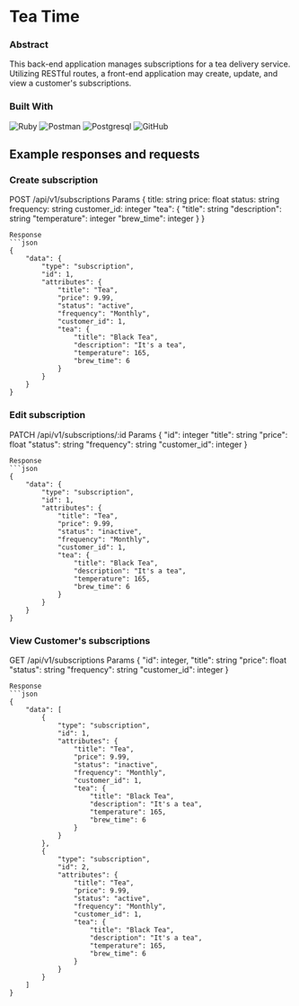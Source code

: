# Tea Time


### Abstract
This back-end application manages subscriptions for a tea delivery service. Utilizing RESTful routes, a front-end application may create, update, and view a customer's subscriptions.


### Built With
![Ruby](https://img.shields.io/badge/Ruby_on_Rails-CC0000?style=for-the-badge&logo=ruby-on-rails&logoColor=white)
![Postman](https://img.shields.io/badge/Postman-FF6C37?style=for-the-badge&logo=Postman&logoColor=white)
![Postgresql](https://img.shields.io/badge/PostgreSQL-316192?style=for-the-badge&logo=postgresql&logoColor=white)
![GitHub](https://img.shields.io/badge/GitHub-100000?style=for-the-badge&logo=github&logoColor=white)




## Example responses and requests
### Create subscription
POST /api/v1/subscriptions
Params
{
    title: string
    price: float
    status: string
    frequency: string
    customer_id: integer
    "tea": {
           "title": string
           "description": string
           "temperature": integer
           "brew_time": integer
           }
}
```
Response
```json
{
    "data": {
        "type": "subscription",
        "id": 1,
        "attributes": {
            "title": "Tea",
            "price": 9.99,
            "status": "active",
            "frequency": "Monthly",
            "customer_id": 1,
            "tea": {
                "title": "Black Tea",
                "description": "It's a tea",
                "temperature": 165,
                "brew_time": 6
            }
        }
    }
}
```

### Edit subscription
PATCH /api/v1/subscriptions/:id
Params
{
  "id": integer
  "title": string
  "price": float
  "status": string
  "frequency": string
  "customer_id": integer
}
```
Response
```json
{
    "data": {
        "type": "subscription",
        "id": 1,
        "attributes": {
            "title": "Tea",
            "price": 9.99,
            "status": "inactive",
            "frequency": "Monthly",
            "customer_id": 1,
            "tea": {
                "title": "Black Tea",
                "description": "It's a tea",
                "temperature": 165,
                "brew_time": 6
            }
        }
    }
}
```

### View Customer's subscriptions
GET /api/v1/subscriptions
Params
{
  "id": integer,
  "title": string
  "price": float
  "status": string
  "frequency": string
  "customer_id": integer
}
```
Response
```json
{
    "data": [
        {
            "type": "subscription",
            "id": 1,
            "attributes": {
                "title": "Tea",
                "price": 9.99,
                "status": "inactive",
                "frequency": "Monthly",
                "customer_id": 1,
                "tea": {
                    "title": "Black Tea",
                    "description": "It's a tea",
                    "temperature": 165,
                    "brew_time": 6
                }
            }
        },
        {
            "type": "subscription",
            "id": 2,
            "attributes": {
                "title": "Tea",
                "price": 9.99,
                "status": "active",
                "frequency": "Monthly",
                "customer_id": 1,
                "tea": {
                    "title": "Black Tea",
                    "description": "It's a tea",
                    "temperature": 165,
                    "brew_time": 6
                }
            }
        }
    ]
}
```


 


